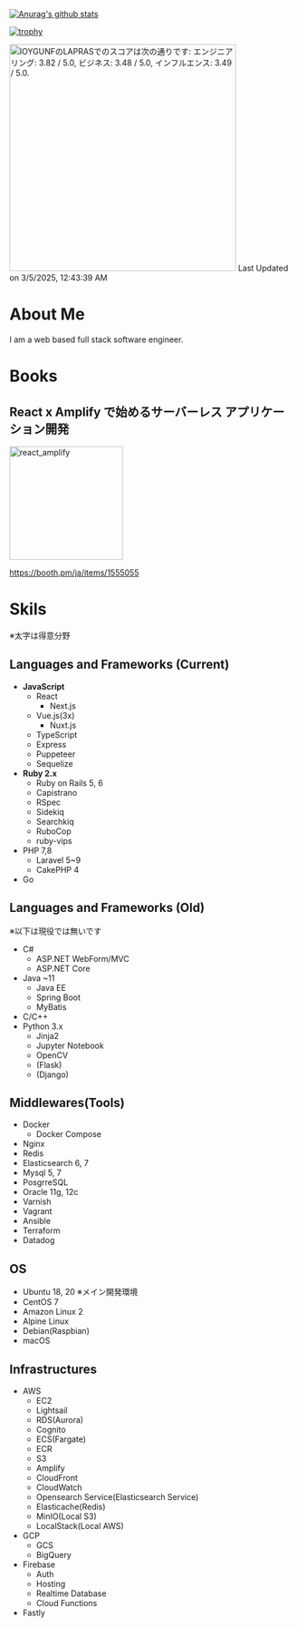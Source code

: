 [![Anurag's github stats](https://github-readme-stats.vercel.app/api?username=MasanoriIwakura)](https://github.com/anuraghazra/github-readme-stats)

<!-- [![Top Langs](https://github-readme-stats.vercel.app/api/top-langs/?username=MasanoriIwakura)](https://github.com/anuraghazra/github-readme-stats) -->

[![trophy](https://github-profile-trophy.vercel.app/?username=MasanoriIwakura&theme=onedark)](https://github.com/ryo-ma/github-profile-trophy)

<!--START_SECTION:lapras-card-->
<p ><a href="https://lapras.com/public/IOYGUNF" target="_blank" rel="noopener noreferrer"><img alt="IOYGUNFのLAPRASでのスコアは次の通りです: エンジニアリング: 3.82 / 5.0, ビジネス: 3.48 / 5.0, インフルエンス: 3.49 / 5.0." src="https://lapras-card-generator.vercel.app/api/svg?e=3.82&b=3.48&i=3.49&b1=%23020E27&b2=%230E5593&i1=%23030E21&i2=%231688BF&l=ja" width="400" ></a>  
Last Updated on 3/5/2025, 12:43:39 AM</p>
<!--END_SECTION:lapras-card-->

# About Me

I am a web based full stack software engineer.

# Books

## React x Amplify で始めるサーバーレス アプリケーション開発

<img src="https://user-images.githubusercontent.com/28638961/112472729-d14a4c80-8db0-11eb-815a-f8dbce0488b3.jpg" alt="react_amplify" width="200">

https://booth.pm/ja/items/1555055

# Skils

※太字は得意分野

## Languages and Frameworks (Current)

- **JavaScript**
  - React
    - Next.js
  - Vue.js(3x)
    - Nuxt.js
  - TypeScript
  - Express
  - Puppeteer
  - Sequelize
- **Ruby 2.x**
  - Ruby on Rails 5, 6
  - Capistrano
  - RSpec
  - Sidekiq
  - Searchkiq
  - RuboCop
  - ruby-vips
- PHP 7,8
  - Laravel 5~9
  - CakePHP 4
- Go

## Languages and Frameworks (Old)

※以下は現役では無いです

- C#
  - ASP.NET WebForm/MVC
  - ASP.NET Core
- Java ~11
  - Java EE
  - Spring Boot
  - MyBatis
- C/C++
- Python 3.x
  - Jinja2
  - Jupyter Notebook
  - OpenCV
  - (Flask)
  - (Django)

## Middlewares(Tools)

- Docker
  - Docker Compose
- Nginx
- Redis
- Elasticsearch 6, 7
- Mysql 5, 7
- PosgrreSQL
- Oracle 11g, 12c
- Varnish
- Vagrant
- Ansible
- Terraform
- Datadog

## OS

- Ubuntu 18, 20 ※メイン開発環境
- CentOS 7
- Amazon Linux 2
- Alpine Linux
- Debian(Raspbian)
- macOS

## Infrastructures

- AWS
  - EC2
  - Lightsail
  - RDS(Aurora)
  - Cognito
  - ECS(Fargate)
  - ECR
  - S3
  - Amplify
  - CloudFront
  - CloudWatch
  - Opensearch Service(Elasticsearch Service)
  - Elasticache(Redis)
  - MinIO(Local S3)
  - LocalStack(Local AWS)
- GCP
  - GCS
  - BigQuery
- Firebase
  - Auth
  - Hosting
  - Realtime Database
  - Cloud Functions
- Fastly
